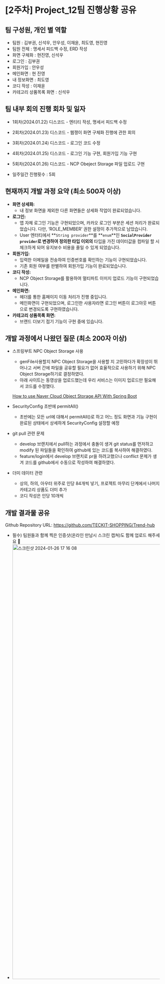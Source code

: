 # **[2주차] Project_12팀 진행상황 공유**

## 팀 구성원, 개인 별 역할

- 팀원 : 김부권, 신석우, 안우성, 이재윤, 최도영, 현진영
- 팀원 전체 : 명세서 피드백 수정, ERD 작성
- 화면 구체화 : 현진영, 신석우
- 로그인 : 김부권
- 회원가입 : 안우성
- 메인화면 : 현 진영
- 내 정보화면 : 최도영
- 코디 작성 : 이재윤
- 카테고리 상품목록 화면 : 신석우

## 팀 내부 회의 진행 회차 및 일자

- 1회차(2024.01.22) 디스코드 - 엔티티 작성, 명세서 피드백 수정
- 2회차(2024.01.23) 디스코드 - 웹쟁이 화면 구체화 진행에 관한 회의
- 3회차(2024.01.24) 디스코드 - 로그인 코드 수정
- 4회차(2024.01.25) 디스코드 - 로그인 기능 구현, 회원가입 기능 구현
- 5회차(2024.01.26) 디스코드 - NCP Obeject Storage 파일 업로드 구현

- 일주일간 진행횟수 : 5회

## 현재까지 개발 과정 요약 (최소 500자 이상)

- **화면 상세화:**
    - 내 정보 화면을 제외한 다른 화면들은 상세화 작업이 완료되었습니다.
- **로그인:**
    - 앱 자체 로그인 기능은 구현되었으며, 카카오 로그인 부분은 세션 처리가 완료되었습니다. 다만, ‘ROLE_MEMBER’ 권한 설정이 추가적으로 남았습니다.
    - User 엔터티에서 **`String provider`**를 **`enum`**인 **`SocialProvider provider`**로 변경하여 정의한 타입 이외**의** 타입을 가진 데이터값을 컴파일 할 시 체크하게 되어 유지보수 비용을 줄일 수 있게 되었습니다.
- **회원가입:**
    - 입력한 이메일을 전송하여 인증번호를 확인하는 기능이 구현되었습니다.
    - 기존 회원 여부를 판별하여 회원가입 기능이 완료되었습니다.
- **코디 작성:**
    - NCP Object Storage를 활용하여 멀티파트 이미지 업로드 기능이 구현되었습니다.
- **메인화면:**
    - 헤더를 통한 홈페이지 이동 처리가 진행 중입니다.
    - 메인화면이 구현되었으며, 로그인한 사용자라면 로그인 버튼이 로그아웃 버튼으로 변경되도록 구현하였습니다.
- **카테고리 상품목록 화면:**
    - 브랜드 더보기 접기 기능이 구현 중에 있습니다.

## 개발 과정에서 나왔던 질문 (최소 200자 이상)

- 스프링부트 NPC Object Storage 사용
    - genFile사용할지 NPC Object Storage을 사용할 지 고민하다가 확장성이 뛰어나고 서버 간에 파일을 공유할 필요가 없어 효율적으로 사용하기 위해 NPC Object Storage하기로 결정하였다.
    - 아래 사이트는 동영상을 업로드했는데 우리 서비스는 이미지 업로드만 필요해서 코드를 수정했다.
    
    [How to use Naver Cloud Object Storage API With Spring Boot](https://jyp-on.medium.com/how-to-use-naver-cloud-object-storage-api-with-spring-boot-d92b01bf467f)
    
- SecurityConfig 초반에 permitAll()
    - 초반에는 모든 url에 대해서 permitAll()로 하고 어느 정도 화면과 기능 구현이 완료된 상태에서 상세하게 SecurityConfig 설정할 예정
- git pull 관련 문제
    - develop 브랜치에서 pull하는 과정에서 충돌이 생겨 git status를 먼저하고 modify 된 파일들을 확인하여 github에 있는 코드를 복사하여 해결하였다.
    - feature/login에서 develop 브랜치로 pr을 하려고했으나 conflict 문제가 생겨 코드를 github에서 수동으로 작성하여 해결하였다.    
- 더미 데이터 관련
    - 상의, 하의, 아우터 위주로 인당 84개씩 넣기, 프로젝트 마무리 단계에서 나머지 카테고리 상품도 더미 추가
    - 코디 작성은 인당 10개씩

## 개발 결과물 공유

Github Repository URL: https://github.com/TECKIT-SHOPPING/Trend-hub

- 필수) 팀원들과 함께 찍은 인증샷(온라인 만남시 스크린 캡쳐)도 함께 업로드 해주세요 🙂
- <img width="1410" alt="스크린샷 2024-01-26 17 16 08" src="https://github.com/TECKIT-SHOPPING/Trend-hub/assets/84388081/7a4ac4e3-6d64-48bf-8597-bde150848cf3">

  
